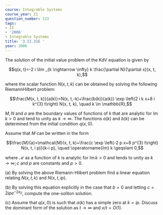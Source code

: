 ```yaml
---
course: Integrable Systems
course_year: II
question_number: 123
tags:
- II
- '2006'
- Integrable Systems
title: '3.II.31E '
year: 2006
---
```



The solution of the initial value problem of the $\mathrm{KdV}$ equation is given by

$$q(x, t)=-2 i \lim _{k \rightarrow \infty} k \frac{\partial N}{\partial x}(x, t, k),$$

where the scalar function $N(x, t, k)$ can be obtained by solving the following RiemannHilbert problem:

$$\frac{M(x, t, k)}{a(k)}=N(x, t,-k)+\frac{b(k)}{a(k)} \exp \left(2 i k x+8 i k^{3} t\right) N(x, t, k), \quad k \in \mathbb{R},$$

$M, N$ and $a$ are the boundary values of functions of $k$ that are analytic for $\operatorname{Im} k>0$ and tend to unity as $k \rightarrow \infty$. The functions $a(k)$ and $b(k)$ can be determined from the initial condition $q(x, 0)$.

Assume that $M$ can be written in the form

$$\frac{M}{a}=\mathcal{M}(x, t, k)+\frac{c \exp \left(-2 p x+8 p^{3} t\right) N(x, t, i p)}{k-i p}, \quad \operatorname{Im} k \geqslant 0,$$

where $\mathcal{M}$ as a function of $k$ is analytic for $\operatorname{Im} k>0$ and tends to unity as $k \rightarrow \infty ; c$ and $p$ are constants and $p>0$.

(a) By solving the above Riemann-Hilbert problem find a linear equation relating $N(x, t, k)$ and $N(x, t, i p)$.

(b) By solving this equation explicitly in the case that $b=0$ and letting $c=2 i p e^{-2 x_{0}}$, compute the one-soliton solution.

(c) Assume that $q(x, 0)$ is such that $a(k)$ has a simple zero at $k=i p$. Discuss the dominant form of the solution as $t \rightarrow \infty$ and $x / t=O(1)$.